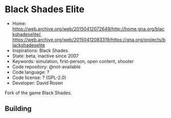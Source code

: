 # Black Shades Elite

- Home: https://web.archive.org/web/20150412072649/http://home.gna.org/blackshadeselite/, https://web.archive.org/web/20150412083319/https://gna.org/projects/blackshadeselite
- Inspirations: Black Shades
- State: beta, inactive since 2007
- Keywords: simulation, first-person, open content, shooter
- Code repository: @not-available
- Code language: ?
- Code license: ? (GPL-2.0)
- Developer: David Rosen

Fork of the game Black Shades.

## Building
